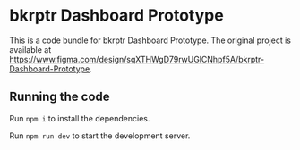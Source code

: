 
  # bkrptr Dashboard Prototype

  This is a code bundle for bkrptr Dashboard Prototype. The original project is available at https://www.figma.com/design/sqXTHWgD79rwUGlCNhpf5A/bkrptr-Dashboard-Prototype.

  ## Running the code

  Run `npm i` to install the dependencies.

  Run `npm run dev` to start the development server.
  